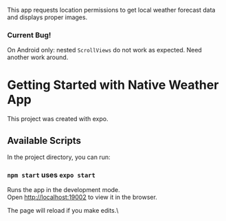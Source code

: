 This app requests location permissions to get local weather forecast data and displays proper images.

### Current Bug!

On Android only: nested `ScrollViews` do not work as expected. Need another work around.

# Getting Started with Native Weather App

This project was created with expo.

## Available Scripts

In the project directory, you can run:

### `npm start` uses `expo start`

Runs the app in the development mode.\
Open [http://localhost:19002](http://localhost:19002) to view it in the browser.

The page will reload if you make edits.\